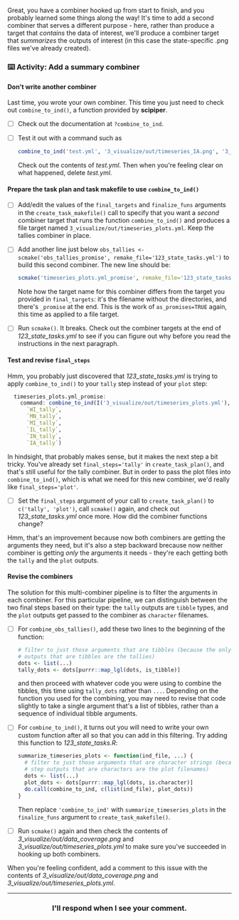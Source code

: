 Great, you have a combiner hooked up from start to finish, and you probably learned some things along the way! It's time to add a second combiner that serves a different purpose - here, rather than produce a target that _contains_ the data of interest, we'll produce a combiner target that _summarizes_ the outputs of interest (in this case the state-specific .png files we've already created).

### :keyboard: Activity: Add a summary combiner

#### Don't write another combiner

Last time, you wrote your own combiner. This time you just need to check out `combine_to_ind()`, a function provided by **scipiper**.

- [ ] Check out the documentation at `?combine_to_ind`.

- [ ] Test it out with a command such as
  ```r
  combine_to_ind('test.yml', '3_visualize/out/timeseries_IA.png', '3_visualize/out/timeseries_MN.png')
  ```
  Check out the contents of *test.yml*. Then when you're feeling clear on what happened, delete *test.yml*.

#### Prepare the task plan and task makefile to use `combine_to_ind()`

- [ ] Add/edit the values of the `final_targets` and `finalize_funs` arguments in the `create_task_makefile()` call to specify that you want a *second* combiner target that runs the function `combine_to_ind()` and produces a file target named `3_visualize/out/timeseries_plots.yml`. Keep the tallies combiner in place.

- [ ] Add another line just below `obs_tallies <- scmake('obs_tallies_promise', remake_file='123_state_tasks.yml')` to build this second combiner. The new line should be:
  ```r
  scmake('timeseries_plots.yml_promise', remake_file='123_state_tasks.yml')`
  ```
  Note how the target name for this combiner differs from the target you provided in `final_targets`: it's the filename without the directories, and there's `_promise` at the end. This is the work of `as_promises=TRUE` again, this time as applied to a file target.

- [ ] Run `scmake()`. It breaks. Check out the combiner targets at the end of *123_state_tasks.yml* to see if you can figure out why before you read the instructions in the next paragraph.

#### Test and revise `final_steps`

Hmm, you probably just discovered that *123_state_tasks.yml* is trying to apply `combine_to_ind()` to your `tally` step instead of your `plot` step:
```r
  timeseries_plots.yml_promise:
    command: combine_to_ind(I('3_visualize/out/timeseries_plots.yml'),
      `WI_tally`,
      `MN_tally`,
      `MI_tally`,
      `IL_tally`,
      `IN_tally`,
      `IA_tally`)
```

In hindsight, that probably makes sense, but it makes the next step a bit tricky. You've already set `final_steps='tally'` in `create_task_plan()`, and that's still useful for the tally combiner. But in order to pass the plot files into `combine_to_ind()`, which is what we need for this new combiner, we'd really like `final_steps='plot'`. 

- [ ] Set the `final_steps` argument of your call to `create_task_plan()` to `c('tally', 'plot')`, call `scmake()` again, and check out *123_state_tasks.yml* once more. How did the combiner functions change?

Hmm, that's an improvement because now both combiners are getting the arguments they need, but it's also a step backward brecause now neither combiner is getting *only* the arguments it needs - they're each getting both the `tally` and the `plot` outputs.

#### Revise the combiners

The solution for this multi-combiner pipeline is to filter the arguments in each combiner. For this particular pipeline, we can distinguish between the two final steps based on their type: the `tally` outputs are `tibble` types, and the `plot` outputs get passed to the combiner as `character` filenames.

- [ ] For `combine_obs_tallies()`, add these two lines to the beginning of the function:
  ```r
  # filter to just those arguments that are tibbles (because the only step
  # outputs that are tibbles are the tallies)
  dots <- list(...)
  tally_dots <- dots[purrr::map_lgl(dots, is_tibble)]
  ```
  and then proceed with whatever code you were using to combine the tibbles, this time using `tally_dots` rather than `...`. Depending on the function you used for the combining, you may need to revise that code slightly to take a single argument that's a list of tibbles, rather than a sequence of individual tibble arguments.

- [ ] For `combine_to_ind()`, it turns out you will need to write your own custom function after all so that you can add in this filtering. Try adding this function to *123_state_tasks.R*:
  ```r
  summarize_timeseries_plots <- function(ind_file, ...) {
    # filter to just those arguments that are character strings (because the only
    # step outputs that are characters are the plot filenames)
    dots <- list(...)
    plot_dots <- dots[purrr::map_lgl(dots, is.character)]
    do.call(combine_to_ind, c(list(ind_file), plot_dots))
  }
  ```
  Then replace `'combine_to_ind'` with `summarize_timeseries_plots` in the `finalize_funs` argument to `create_task_makefile()`.

- [ ] Run `scmake()` again and then check the contents of *3_visualize/out/data_coverage.png* and *3_visualize/out/timeseries_plots.yml* to make sure you've succeeded in hooking up both combiners.

When you're feeling confident, add a comment to this issue with the contents of *3_visualize/out/data_coverage.png* and *3_visualize/out/timeseries_plots.yml*.

<hr><h3 align="center">I'll respond when I see your comment.</h3>
